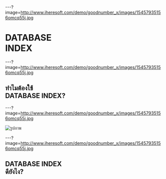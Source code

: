 ---?image=http://www.iheresoft.com/demo/goodnumber_x/images/15457935156omcq55j.jpg

# **DATABASE<br>INDEX**

---?image=http://www.iheresoft.com/demo/goodnumber_x/images/15457935156omcq55j.jpg

## ทำไมต้องใช้<br>DATABASE INDEX?

---?image=http://www.iheresoft.com/demo/goodnumber_x/images/15457935156omcq55j.jpg

![รูปภาพ](https://scontent.fkkc2-1.fna.fbcdn.net/v/t1.15752-9/79355163_1064697110541978_1986252456903835648_n.png?_nc_cat=111&_nc_oc=AQnWhzZZQM0boGlerYkzkjy-zTyDqeehsGzFBWnHZaZI0Uzl4WuRkt5jkZLQeLCoD7A&_nc_ht=scontent.fkkc2-1.fna&oh=7be54d88260dd130c0f03fb957db5689&oe=5E700138)

---?image=http://www.iheresoft.com/demo/goodnumber_x/images/15457935156omcq55j.jpg

## DATABASE INDEX<br>ดียังไง?